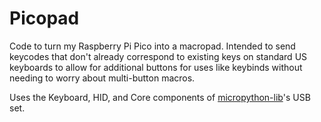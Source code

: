# Picopad

Code to turn my Raspberry Pi Pico into a macropad. Intended to send keycodes that don't already correspond to existing keys on standard US keyboards to allow for additional buttons for uses like keybinds without needing to worry about multi-button macros.

Uses the Keyboard, HID, and Core components of [micropython-lib](https://github.com/micropython/micropython-lib)'s USB set.
